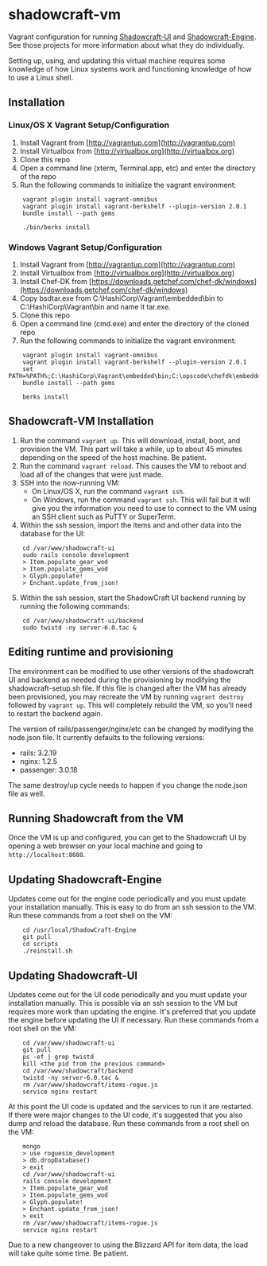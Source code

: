 shadowcraft-vm
==============

Vagrant configuration for running [Shadowcraft-UI](https://github.com/cheald/shadowcraft-ui) and [Shadowcraft-Engine](https://github.com/dazer/ShadowCraft-Engine).  See those projects for more information about what they do individually.

Setting up, using, and updating this virtual machine requires some knowledge of how Linux systems work and functioning knowledge of how to use a Linux shell.

## Installation

### Linux/OS X Vagrant Setup/Configuration

1. Install Vagrant from [http://vagrantup.com](http://vagrantup.com)
2. Install Virtualbox from [http://virtualbox.org](http://virtualbox.org)
3. Clone this repo
4. Open a command line (xterm, Terminal.app, etc) and enter the directory of the repo
5. Run the following commands to initialize the vagrant environment:
```
    vagrant plugin install vagrant-omnibus
    vagrant plugin install vagrant-berkshelf --plugin-version 2.0.1
    bundle install --path gems
    
    ./bin/berks install
```

### Windows Vagrant Setup/Configuration

1. Install Vagrant from [http://vagrantup.com](http://vagrantup.com)
2. Install Virtualbox from [http://virtualbox.org](http://virtualbox.org)
3. Install Chef-DK from [https://downloads.getchef.com/chef-dk/windows](https://downloads.getchef.com/chef-dk/windows)
4. Copy bsdtar.exe from C:\HashiCorp\Vagrant\embedded\bin to C:\HashiCorp\Vagrant\bin and name it tar.exe.
4. Clone this repo
6. Open a command line (cmd.exe) and enter the directory of the cloned repo
5. Run the following commands to initialize the vagrant environment:
```
    vagrant plugin install vagrant-omnibus
    vagrant plugin install vagrant-berkshelf --plugin-version 2.0.1
    set PATH=%PATH%;C:\HashiCorp\Vagrant\embedded\bin;C:\opscode\chefdk\embedded\bin
    bundle install --path gems
    
    berks install
```

## Shadowcraft-VM Installation

1. Run the command `vagrant up`.  This will download, install, boot, and provision the VM.  This part will take a while, up to about 45 minutes depending on the speed of the host machine. Be patient.
2. Run the command `vagrant reload`.  This causes the VM to reboot and load all of the changes that were just made.
3. SSH into the now-running VM:
   - On Linux/OS X, run the command `vagrant ssh`.
   - On Windows, run the command `vagrant ssh`.  This will fail but it will give you the information you need to use to connect to the VM using an SSH client such as PuTTY or SuperTerm.
4. Within the ssh session, import the items and and other data into the database for the UI:
```
    cd /var/www/shadowcraft-ui
    sudo rails console development
    > Item.populate_gear_wod
    > Item.populate_gems_wod
    > Glyph.populate!
    > Enchant.update_from_json!
```
5. Within the ssh session, start the ShadowCraft UI backend running by running the following commands:
```
    cd /var/www/shadowcraft-ui/backend
    sudo twistd -ny server-6.0.tac &
```

## Editing runtime and provisioning

The environment can be modified to use other versions of the shadowcraft UI and backend as needed during the provisioning by modifying the shadowcraft-setup.sh file.  If this file is changed after the VM has already been provisioned, you may recreate the VM by running `vagrant destroy` followed by `vagrant up`.  This will completely rebuild the VM, so you'll need to restart the backend again.

The version of rails/passenger/nginx/etc can be changed by modifying the node.json file.  It currently defaults to the following versions:

* rails: 3.2.19
* nginx: 1.2.5
* passenger: 3.0.18

The same destroy/up cycle needs to happen if you change the node.json file as well.

## Running Shadowcraft from the VM

Once the VM is up and configured, you can get to the Shadowcraft UI by opening a web browser on your local machine and going to `http://localhost:8080`.

## Updating Shadowcraft-Engine

Updates come out for the engine code periodically and you must update your installation manually.  This is easy to do from an ssh session to the VM.  Run these commands from a root shell on the VM:
```
    cd /usr/local/ShadowCraft-Engine
    git pull
    cd scripts
    ./reinstall.sh
```

## Updating Shadowcraft-UI

Updates come out for the UI code periodically and you must update your installation manually.  This is possible via an ssh session to the VM but requires more work than updating the engine.  It's preferred that you update the engine before updating the UI if necessary.  Run these commands from a root shell on the VM:
```
	cd /var/www/shadowcraft-ui
	git pull
	ps -ef | grep twistd
	kill <the pid from the previous command>
	cd /var/www/shadowcraft/backend
	twistd -ny server-6.0.tac &
	rm /var/www/shadowcraft/items-rogue.js
	service nginx restart
```
At this point the UI code is updated and the services to run it are restarted.  If there were major changes to the UI code, it's suggested that you also dump and reload the database.  Run these commands from a root shell on the VM:
```
	mongo
	> use roguesim_development
	> db.dropDatabase()
	> exit
	cd /var/www/shadowcraft-ui
	rails console development
	> Item.populate_gear_wod
	> Item.populate_gems_wod
	> Glyph.populate!
	> Enchant.update_from_json!
	> exit
	rm /var/www/shadowcraft/items-rogue.js
	service nginx restart
```
Due to a new changeover to using the Blizzard API for item data, the load will take quite some time.  Be patient.